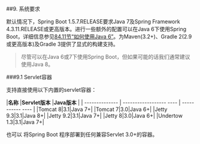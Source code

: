 ##9. 系统要求

默认情况下，Spring Boot 1.5.7.RELEASE要求Java 7及Spring Framework 4.3.11.RELEASE或更高版本。进行一些额外的配置可以在Java 6下使用Spring Boot，详细信息参见[84.11节“如何使用Java 6”]()。为Maven(3.2+)、Gradle 2(2.9或更高版本)及Gradle 3提供了显式的构建支持。

>尽管可以在Java 6或7下使用Spring Boot，但如果可能的话我们通常建议使用Java 8。

###9.1 Servlet容器

支持直接使用以下内置的servlet容器：

|**名称**        |**Servlet版本**          |**Java版本**         |
| -------------- | ------------------ ---- | -----------    ---- |
|Tomcat 8|3.1|Java 7+|
|Tomcat 7|3.0|Java 6+|
|Jetty 9.3|3.1|Java 8+|
|Jetty 9.2|3.1|Java 7+|
|Jetty 8|3.0|Java 6+|
|Undertow 1.3|3.1|Java 7+|

也可以
将Spring Boot
程序部署到任何兼容Servlet 3.0+的容器。
